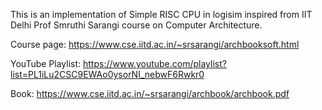 This is an implementation of Simple RISC CPU in logisim inspired from IIT Delhi Prof Smruthi Sarangi course on Computer Architecture. 

Course page: https://www.cse.iitd.ac.in/~srsarangi/archbooksoft.html

YouTube Playlist: https://www.youtube.com/playlist?list=PL1iLu2CSC9EWAo0ysorNI_nebwF6Rwkr0

Book: https://www.cse.iitd.ac.in/~srsarangi/archbook/archbook.pdf
